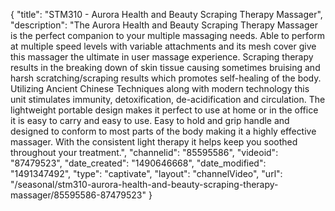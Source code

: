 {
    "title": "STM310 - Aurora Health and Beauty Scraping Therapy Massager",
    "description": "The Aurora Health and Beauty Scraping Therapy Massager is the perfect companion to your multiple massaging needs. Able to perform at multiple speed levels with variable attachments and its mesh cover give this massager the ultimate in user massage experience. Scraping therapy results in the breaking down of skin tissue causing sometimes bruising and harsh scratching\/scraping results which promotes self-healing of the body. Utilizing Ancient Chinese Techniques along with modern technology this unit stimulates immunity, detoxification, de-acidification and circulation. The lightweight portable design makes it perfect to use at home or in the office it is easy to carry and easy to use. Easy to hold and grip handle and designed to conform to most parts of the body making it a highly effective massager. With the consistent light therapy it helps keep you soothed throughout your treatment.",
    "channelid": "85595586",
    "videoid": "87479523",
    "date_created": "1490646668",
    "date_modified": "1491347492",
    "type": "captivate",
    "layout": "channelVideo",
    "url": "\/seasonal\/stm310-aurora-health-and-beauty-scraping-therapy-massager\/85595586-87479523"
}
